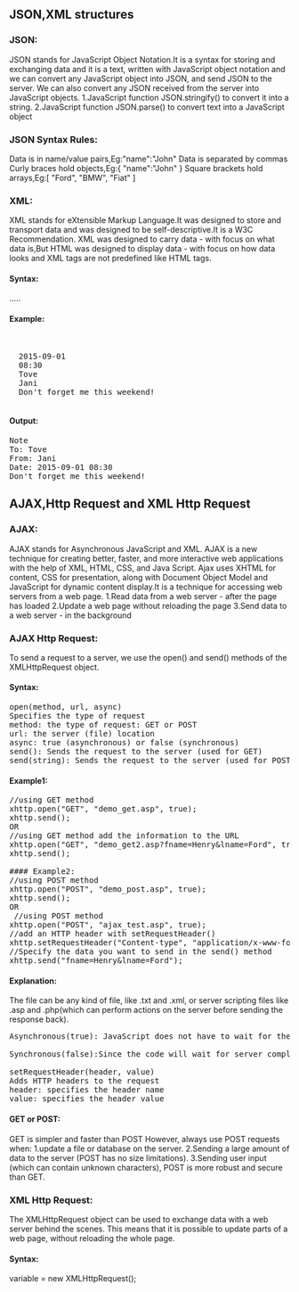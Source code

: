 ## JSON,XML structures

### JSON: 
JSON stands for JavaScript Object Notation.It is a syntax for storing and exchanging data and it is a text, written with JavaScript object notation and we can convert any JavaScript object into JSON, and send JSON to the server.
We can also convert any JSON received from the server into JavaScript objects.
1.JavaScript function JSON.stringify() to convert it into a string.
2.JavaScript function JSON.parse() to convert text into a JavaScript object

### JSON Syntax Rules:
Data is in name/value pairs,Eg:"name":"John"
Data is separated by commas
Curly braces hold objects,Eg:{ "name":"John" }
Square brackets hold arrays,Eg:[ "Ford", "BMW", "Fiat" ]

### XML:
XML stands for eXtensible Markup Language.It was designed to store and transport data and was designed to be self-descriptive.It is a W3C Recommendation.
XML was designed to carry data - with focus on what data is,But HTML was designed to display data - with focus on how data looks and XML tags are not predefined like HTML tags.

#### Syntax:
<root>
  <child>
    <subchild>.....</subchild>
  </child>
</root>

#### Example:
<pre>
<?xml version="1.0" encoding="UTF-8"?>
<note>
  <date>2015-09-01</date>
  <hour>08:30</hour>
  <to>Tove</to>
  <from>Jani</from>
  <body>Don't forget me this weekend!</body>
</note>
</pre>
#### Output:
<pre>
Note
To: Tove
From: Jani
Date: 2015-09-01 08:30
Don't forget me this weekend!
</pre>

## AJAX,Http Request and XML Http Request

### AJAX:
AJAX stands for Asynchronous JavaScript and XML. AJAX is a new technique for creating better, faster, and more interactive web applications with the help of XML, HTML, CSS, and Java Script. Ajax uses XHTML for content, CSS for presentation, along with Document Object Model and JavaScript for dynamic content display.It is a technique for accessing web servers from a web page.
1.Read data from a web server - after the page has loaded
2.Update a web page without reloading the page
3.Send data to a web server - in the background

### AJAX Http Request:
To send a request to a server, we use the open() and send() methods of the XMLHttpRequest object.
#### Syntax:
<pre>
open(method, url, async)
Specifies the type of request
method: the type of request: GET or POST
url: the server (file) location
async: true (asynchronous) or false (synchronous)
send(): Sends the request to the server (used for GET)
send(string): Sends the request to the server (used for POST)
</pre>
#### Example1:
<pre>
//using GET method
xhttp.open("GET", "demo_get.asp", true); 
xhttp.send();
OR
//using GET method add the information to the URL
xhttp.open("GET", "demo_get2.asp?fname=Henry&lname=Ford", true);
xhttp.send();

#### Example2:
//using POST method
xhttp.open("POST", "demo_post.asp", true); 
xhttp.send();
OR
 //using POST method
xhttp.open("POST", "ajax_test.asp", true);
//add an HTTP header with setRequestHeader()
xhttp.setRequestHeader("Content-type", "application/x-www-form-urlencoded"); 
//Specify the data you want to send in the send() method
xhttp.send("fname=Henry&lname=Ford"); 
</pre>
#### Explanation:
The file can be any kind of file, like .txt and .xml, or server scripting files like .asp and .php(which can perform actions on the server before sending the response back).
<pre>
Asynchronous(true): JavaScript does not have to wait for the server response,execute other scripts while waiting for server response and deal with the response after the response is ready.

Synchronous(false):Since the code will wait for server completion, there is no need for an onreadystatechange function

setRequestHeader(header, value)
Adds HTTP headers to the request
header: specifies the header name
value: specifies the header value
</pre>
#### GET or POST:
GET is simpler and faster than POST
However, always use POST requests when:
1.update a file or database on the server.
2.Sending a large amount of data to the server (POST has no size limitations).
3.Sending user input (which can contain unknown characters), POST is more robust and secure than GET.

### XML Http Request:
The XMLHttpRequest object can be used to exchange data with a web server behind the scenes. This means that it is possible to update parts of a web page, without reloading the whole page.

#### Syntax:
variable = new XMLHttpRequest();

